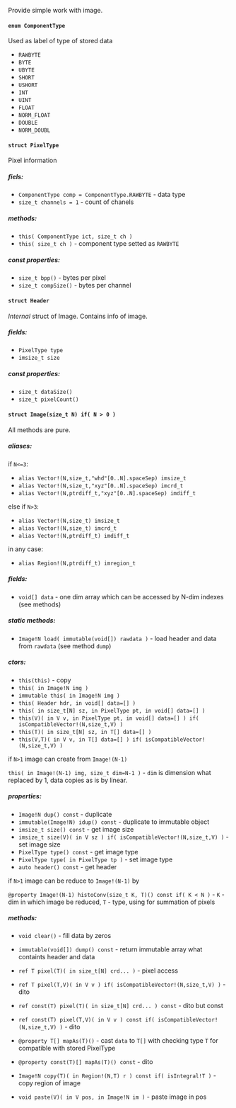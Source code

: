 Provide simple work with image.

#### `enum ComponentType`

Used as label of type of stored data

- `RAWBYTE`
- `BYTE`
- `UBYTE`
- `SHORT`
- `USHORT`
- `INT`
- `UINT`
- `FLOAT`
- `NORM_FLOAT`
- `DOUBLE`
- `NORM_DOUBL`

#### `struct PixelType`

Pixel information

##### fiels:

- `ComponentType comp = ComponentType.RAWBYTE` - data type
- `size_t channels = 1` - count of chanels

##### methods:

- `this( ComponentType ict, size_t ch )`
- `this( size_t ch )` - component type setted as `RAWBYTE`

##### const properties:

- `size_t bpp()` - bytes per pixel
- `size_t compSize()` - bytes per channel

#### `struct Header`

_Internal_ struct of Image. Contains info of image.

##### fields:

- `PixelType type`
- `imsize_t size`

##### const properties:

- `size_t dataSize()`
- `size_t pixelCount()`

#### `struct Image(size_t N) if( N > 0 )`

All methods are pure.

##### aliases: 

if `N<=3`:

- `alias Vector!(N,size_t,"whd"[0..N].spaceSep) imsize_t`
- `alias Vector!(N,size_t,"xyz"[0..N].spaceSep) imcrd_t`
- `alias Vector!(N,ptrdiff_t,"xyz"[0..N].spaceSep) imdiff_t`

else if `N>3`:

- `alias Vector!(N,size_t) imsize_t`
- `alias Vector!(N,size_t) imcrd_t`
- `alias Vector!(N,ptrdiff_t) imdiff_t`

in any case:

- `alias Region!(N,ptrdiff_t) imregion_t`

##### fields:

- `void[] data` - one dim array which can be accessed by
    N-dim indexes (see methods)

##### static methods:

- `Image!N load( immutable(void[]) rawdata )` - load header and data from
  `rawdata` (see method `dump`)

##### ctors:

- `this(this)` - copy
- `this( in Image!N img )`
- `immutable this( in Image!N img )`
- `this( Header hdr, in void[] data=[] )`
- `this( in size_t[N] sz, in PixelType pt, in void[] data=[] )`
- `this(V)( in V v, in PixelType pt, in void[] data=[] ) if( isCompatibleVector!(N,size_t,V) )`
- `this(T)( in size_t[N] sz, in T[] data=[] )`
- `this(V,T)( in V v, in T[] data=[] ) if( isCompatibleVector!(N,size_t,V) )`

if `N>1` image can create from `Image!(N-1)`

`this( in Image!(N-1) img, size_t dim=N-1 )` - `dim` is dimension what replaced by 1,
data copies as is by linear.

##### properties:

- `Image!N dup() const` - duplicate
- `immutable(Image!N) idup() const` - duplicate to immutable object
- `imsize_t size() const` - get image size
- `imsize_t size(V)( in V sz ) if( isCompatibleVector!(N,size_t,V) )` - set image size
- `PixelType type() const` - get image type
- `PixelType type( in PixelType tp )` - set image type
- `auto header() const` - get header

if `N>1` image can be reduce to `Image!(N-1)` by

`@property Image!(N-1) histoConv(size_t K, T)() const if( K < N )` - `K` - dim
in which image be reduced, `T` - type, using for summation of pixels

##### methods:

- `void clear()` - fill data by zeros
- `immutable(void[]) dump() const` - return immutable array what containts
  header and data

- `ref T pixel(T)( in size_t[N] crd... )` - pixel access
- `ref T pixel(T,V)( in V v ) if( isCompatibleVector!(N,size_t,V) )` - dito
- `ref const(T) pixel(T)( in size_t[N] crd... ) const` - dito but const
- `ref const(T) pixel(T,V)( in V v ) const if( isCompatibleVector!(N,size_t,V) )` - dito
- `@property T[] mapAs(T)()` - cast `data` to `T[]` with checking type `T` for
  compatible with stored PixelType
- `@property const(T)[] mapAs(T)() const` - dito
- `Image!N copy(T)( in Region!(N,T) r ) const if( isIntegral!T )` - copy region of image
- `void paste(V)( in V pos, in Image!N im )` - paste image in pos
